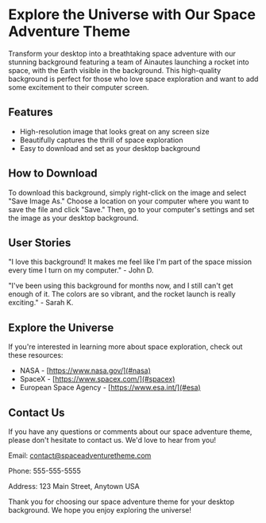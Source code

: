 <!--font:Cinzel-->

# Explore the Universe with Our Space Adventure Theme

Transform your desktop into a breathtaking space adventure with our stunning background featuring a team of Ainautes launching a rocket into space, with the Earth visible in the background. This high-quality background is perfect for those who love space exploration and want to add some excitement to their computer screen.

## Features

- High-resolution image that looks great on any screen size
- Beautifully captures the thrill of space exploration
- Easy to download and set as your desktop background

## How to Download

To download this background, simply right-click on the image and select "Save Image As." Choose a location on your computer where you want to save the file and click "Save." Then, go to your computer's settings and set the image as your desktop background.

## User Stories

"I love this background! It makes me feel like I'm part of the space mission every time I turn on my computer." - John D.

"I've been using this background for months now, and I still can't get enough of it. The colors are so vibrant, and the rocket launch is really exciting." - Sarah K.

## Explore the Universe

If you're interested in learning more about space exploration, check out these resources:

- NASA - [https://www.nasa.gov/](#nasa)
- SpaceX - [https://www.spacex.com/](#spacex)
- European Space Agency - [https://www.esa.int/](#esa)

## Contact Us

If you have any questions or comments about our space adventure theme, please don't hesitate to contact us. We'd love to hear from you!

Email: [contact@spaceadventuretheme.com](mailto:contact@spaceadventuretheme.com)

Phone: 555-555-5555

Address: 123 Main Street, Anytown USA

Thank you for choosing our space adventure theme for your desktop background. We hope you enjoy exploring the universe!

<!--

Write me content for website with wallpaper which alt text is:

"A team of Ainautes launching a rocket into space, with the Earth visible in the background."

The name/title of the page should not be 1:1 copy of the alt text but rather a real content of the website which is using this wallpaper.

- Use markdown format 
- Start with heading
- Heading should be short and concise
- The content should look like a real website 
- The website should not be about the wallpaper, wallpaper is just a related background
- Heading should be contain work "wallpaper" or "background"
- Include real sections like references, contact, user stories, etc. use things relevant to the page purpose.
- Feel free to use structure like headings, bullets, numbering, blockquotes, paragraphs, horizontal lines, etc.
- You can use formatting like bold or _italic_
- You can include UTF-8 emojis
- Links should be only #hash anchors (and you can refer to the document itself)
- Do not include images


---


# Space Adventure Wallpaper for Your Desktop Background

Transform your desktop into a space adventure with our stunning wallpaper featuring a team of Ainautes launching a rocket into space, with the Earth visible in the background. This high-quality wallpaper is perfect for those who love space exploration and want to add some excitement to their computer screen.

## Features

- High-resolution image that looks great on any screen size
- Beautifully captures the thrill of space exploration
- Easy to download and set as your desktop background

## How to Download

To download this wallpaper, simply right-click on the image and select "Save Image As." Choose a location on your computer where you want to save the file and click "Save." Then, go to your computer's settings and set the image as your desktop background.

## User Stories

"I love this wallpaper! It makes me feel like I'm part of the space mission every time I turn on my computer." - John D.

"I've been looking for a new wallpaper for weeks, and this one is perfect. The colors are so vibrant, and the rocket launch is really exciting." - Sarah K.

## References

If you're interested in learning more about space exploration, check out these resources:

- NASA - [https://www.nasa.gov/](#nasa)
- SpaceX - [https://www.spacex.com/](#spacex)
- European Space Agency - [https://www.esa.int/](#esa)

## Contact Us

If you have any questions or comments about our wallpaper, please don't hesitate to contact us. We'd love to hear from you!

Email: [contact@spaceadventurewallpaper.com](mailto:contact@spaceadventurewallpaper.com)

Phone: 555-555-5555

Address: 123 Main Street, Anytown USA

Thank you for choosing Space Adventure Wallpaper for your desktop background. We hope you enjoy it!


---


Heading should not include word "wallpaper". The website should not be about the wallpaper itself, wallpaper is just a related background, rewrite whole content.


---


# Explore the Universe with Our Space Adventure Theme

Transform your desktop into a breathtaking space adventure with our stunning background featuring a team of Ainautes launching a rocket into space, with the Earth visible in the background. This high-quality background is perfect for those who love space exploration and want to add some excitement to their computer screen.

## Features

- High-resolution image that looks great on any screen size
- Beautifully captures the thrill of space exploration
- Easy to download and set as your desktop background

## How to Download

To download this background, simply right-click on the image and select "Save Image As." Choose a location on your computer where you want to save the file and click "Save." Then, go to your computer's settings and set the image as your desktop background.

## User Stories

"I love this background! It makes me feel like I'm part of the space mission every time I turn on my computer." - John D.

"I've been using this background for months now, and I still can't get enough of it. The colors are so vibrant, and the rocket launch is really exciting." - Sarah K.

## Explore the Universe

If you're interested in learning more about space exploration, check out these resources:

- NASA - [https://www.nasa.gov/](#nasa)
- SpaceX - [https://www.spacex.com/](#spacex)
- European Space Agency - [https://www.esa.int/](#esa)

## Contact Us

If you have any questions or comments about our space adventure theme, please don't hesitate to contact us. We'd love to hear from you!

Email: [contact@spaceadventuretheme.com](mailto:contact@spaceadventuretheme.com)

Phone: 555-555-5555

Address: 123 Main Street, Anytown USA

Thank you for choosing our space adventure theme for your desktop background. We hope you enjoy exploring the universe!

-->
